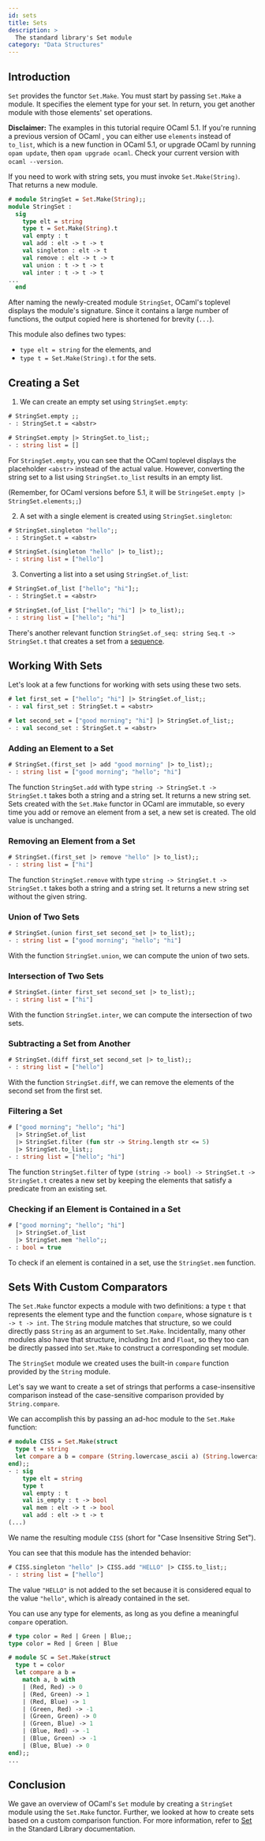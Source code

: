 ```yaml
---
id: sets
title: Sets
description: >
  The standard library's Set module
category: "Data Structures"
---
```


## Introduction

`Set` provides the functor `Set.Make`. You must start by passing `Set.Make` a module. It specifies the element type for your set. In return, you get another module with those elements' set operations.

**Disclaimer:** The examples in this tutorial require OCaml 5.1. If you're running a previous version of OCaml , you can either use `elements` instead of `to_list`, which is a new function in OCaml 5.1, or upgrade OCaml by running `opam update`, then `opam upgrade ocaml`. Check your current version with `ocaml --version`. 

If you need to work with string sets, you must invoke `Set.Make(String)`. That returns a new module.
```ocaml
# module StringSet = Set.Make(String);;
module StringSet :
  sig
    type elt = string
    type t = Set.Make(String).t
    val empty : t
    val add : elt -> t -> t
    val singleton : elt -> t
    val remove : elt -> t -> t
    val union : t -> t -> t
    val inter : t -> t -> t
...
  end
```

After naming the newly-created module `StringSet`, OCaml's toplevel displays the module's signature. Since it contains a large number of functions, the output copied here is shortened for brevity (`...`).

This module also defines two types:
- `type elt = string` for the elements, and
- `type t = Set.Make(String).t` for the sets.

## Creating a Set

1. We can create an empty set using `StringSet.empty`:
```ocaml
# StringSet.empty ;;
- : StringSet.t = <abstr>

# StringSet.empty |> StringSet.to_list;;
- : string list = []
```

For `StringSet.empty`, you can see that the OCaml toplevel displays the placeholder `<abstr>` instead of the actual value. However, converting the string set to a list using `StringSet.to_list` results in an empty list.

(Remember, for OCaml versions before 5.1, it will be `StringeSet.empty |> StringSet.elements;;`)

2. A set with a single element is created using `StringSet.singleton`:
```ocaml
# StringSet.singleton "hello";;
- : StringSet.t = <abstr>

# StringSet.(singleton "hello" |> to_list);;
- : string list = ["hello"]
```

3. Converting a list into a set using `StringSet.of_list`:
```ocaml
# StringSet.of_list ["hello"; "hi"];;
- : StringSet.t = <abstr>

# StringSet.(of_list ["hello"; "hi"] |> to_list);;
- : string list = ["hello"; "hi"]
```

There's another relevant function `StringSet.of_seq: string Seq.t -> StringSet.t` that creates a set from a [sequence](/doc/sequences).

## Working With Sets

Let's look at a few functions for working with sets using these two sets.
```ocaml
# let first_set = ["hello"; "hi"] |> StringSet.of_list;;
- : val first_set : StringSet.t = <abstr>

# let second_set = ["good morning"; "hi"] |> StringSet.of_list;;
- : val second_set : StringSet.t = <abstr>
```

### Adding an Element to a Set

```ocaml
# StringSet.(first_set |> add "good morning" |> to_list);;
- : string list = ["good morning"; "hello"; "hi"]
```

The function `StringSet.add` with type `string -> StringSet.t -> StringSet.t` takes both a string and a string set. It returns a new string set. Sets created with the `Set.Make` functor in OCaml are immutable, so every time you add or remove an element from a set, a new set is created. The old value is unchanged.

### Removing an Element from a Set

```ocaml
# StringSet.(first_set |> remove "hello" |> to_list);;
- : string list = ["hi"]
```

The function `StringSet.remove` with type `string -> StringSet.t -> StringSet.t` takes both a string and a string set. It returns a new string set without the given string.

### Union of Two Sets

```ocaml
# StringSet.(union first_set second_set |> to_list);;
- : string list = ["good morning"; "hello"; "hi"]
```

With the function `StringSet.union`, we can compute the union of two sets.

### Intersection of Two Sets

```ocaml
# StringSet.(inter first_set second_set |> to_list);;
- : string list = ["hi"]
```

With the function `StringSet.inter`, we can compute the intersection of two sets.

### Subtracting a Set from Another

```ocaml
# StringSet.(diff first_set second_set |> to_list);;
- : string list = ["hello"]
```

With the function `StringSet.diff`, we can remove the elements of the second set from the first set.

### Filtering a Set

```ocaml
# ["good morning"; "hello"; "hi"]
  |> StringSet.of_list
  |> StringSet.filter (fun str -> String.length str <= 5)
  |> StringSet.to_list;;
- : string list = ["hello"; "hi"]
```

The function `StringSet.filter` of type `(string -> bool) -> StringSet.t -> StringSet.t` creates a new set by keeping the elements that satisfy a predicate from an existing set.

### Checking if an Element is Contained in a Set

```ocaml
# ["good morning"; "hello"; "hi"]
  |> StringSet.of_list
  |> StringSet.mem "hello";;
- : bool = true
```

To check if an element is contained in a set, use the `StringSet.mem` function.

## Sets With Custom Comparators

The `Set.Make` functor expects a module with two definitions: a type `t`
that represents the element type and the function `compare`,
whose signature is `t -> t -> int`. The
`String` module matches that structure, so we could
directly pass `String` as an argument to `Set.Make`. Incidentally, many
other modules also have that structure, including `Int` and `Float`,
so they too can be directly passed into `Set.Make` to construct a corresponding set module.

The `StringSet` module we created uses the built-in `compare` function provided by the `String` module.

Let's say we want to create a set of strings that performs a case-insensitive
comparison instead of the case-sensitive comparison provided by `String.compare`.

We can accomplish this by passing an ad-hoc module to the `Set.Make` function:

```ocaml
# module CISS = Set.Make(struct
  type t = string
  let compare a b = compare (String.lowercase_ascii a) (String.lowercase_ascii b)
end);;
- : sig
    type elt = string
    type t
    val empty : t
    val is_empty : t -> bool
    val mem : elt -> t -> bool
    val add : elt -> t -> t
(...)
```

We name the resulting module `CISS` (short for "Case Insensitive String Set").

You can see that this module has the intended behavior:

```ocaml
# CISS.singleton "hello" |> CISS.add "HELLO" |> CISS.to_list;;
- : string list = ["hello"]
```
The value `"HELLO"` is not added to the set because it is considered equal to the value `"hello"`, which is already contained in the set.

You can use any type for elements, as long as you define a meaningful `compare` operation.
```ocaml
# type color = Red | Green | Blue;;
type color = Red | Green | Blue

# module SC = Set.Make(struct
  type t = color
  let compare a b =
    match a, b with
    | (Red, Red) -> 0
    | (Red, Green) -> 1
    | (Red, Blue) -> 1
    | (Green, Red) -> -1
    | (Green, Green) -> 0
    | (Green, Blue) -> 1
    | (Blue, Red) -> -1
    | (Blue, Green) -> -1
    | (Blue, Blue) -> 0
end);;
...
```

## Conclusion

We gave an overview of OCaml's `Set` module by creating a `StringSet` module using the `Set.Make` functor. Further, we looked at how to create sets based on a custom comparison function. For more information, refer to [Set](/api/Set.Make.html) in the Standard Library documentation.

